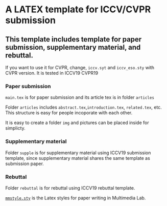 
# A LATEX template for ICCV/CVPR submission 
## This template includes template for paper submission, supplementary material, and rebuttal. 
If you want to use it for CVPR, change, ``iccv.syt`` and ``iccv_eso.sty`` with CVPR version. It is tested in ICCV19 CVPR19

### Paper submission
``main.tex`` is for paper submission and its article tex is in folder ``articles`` 

Folder ``articles`` includes ``abstract.tex``,``introduction.tex``, ``related.tex``, etc. This structure is easy for people incoporate with each other.

It is easy to create a folder ``img`` and pictures can be placed inside for simplicty.

### Supplementary material
Folder ``supple`` is for supplementary material using ICCV19 submission template, since supplementary material shares the same template as submission paper.

### Rebuttal
Folder ``rebuttal`` is for rebuttal using  ICCV19 rebuttal template.

[``mmstyle.sty``](https://github.com/open-mmlab/mmstyles) is the Latex styles for paper writing in Multimedia Lab.

